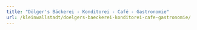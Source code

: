 ```yaml
---
title: "Dölger's Bäckerei - Konditorei - Café - Gastronomie"
url: /kleinwallstadt/doelgers-baeckerei-konditorei-cafe-gastronomie/
---
```

